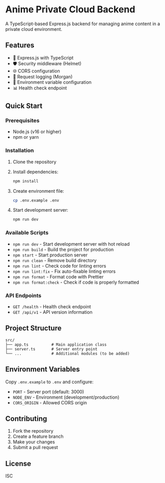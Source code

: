 # Anime Private Cloud Backend

A TypeScript-based Express.js backend for managing anime content in a private cloud environment.

## Features

- 🚀 Express.js with TypeScript
- 🛡️ Security middleware (Helmet)
- 🌐 CORS configuration
- 📝 Request logging (Morgan)
- 🔧 Environment variable configuration
- 📊 Health check endpoint

## Quick Start

### Prerequisites

- Node.js (v16 or higher)
- npm or yarn

### Installation

1. Clone the repository
2. Install dependencies:

    ```bash
    npm install
    ```

3. Create environment file:

    ```bash
    cp .env.example .env
    ```

4. Start development server:
    ```bash
    npm run dev
    ```

### Available Scripts

- `npm run dev` - Start development server with hot reload
- `npm run build` - Build the project for production
- `npm start` - Start production server
- `npm run clean` - Remove build directory
- `npm run lint` - Check code for linting errors
- `npm run lint:fix` - Fix auto-fixable linting errors
- `npm run format` - Format code with Prettier
- `npm run format:check` - Check if code is properly formatted

### API Endpoints

- `GET /health` - Health check endpoint
- `GET /api/v1` - API version information

## Project Structure

```
src/
├── app.ts          # Main application class
├── server.ts       # Server entry point
└── ...             # Additional modules (to be added)
```

## Environment Variables

Copy `.env.example` to `.env` and configure:

- `PORT` - Server port (default: 3000)
- `NODE_ENV` - Environment (development/production)
- `CORS_ORIGIN` - Allowed CORS origin

## Contributing

1. Fork the repository
2. Create a feature branch
3. Make your changes
4. Submit a pull request

## License

ISC

